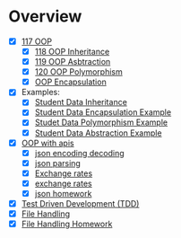 # Overview
- [x] [117 OOP](https://github.com/marwai/oop)   
    - [x] [118 OOP Inheritance](https://github.com/marwai/oop_inheritance)
    - [x] [119 OOP Asbtraction](https://github.com/marwai/oop_abstraction)
    - [x] [120 OOP Polymorphism](https://github.com/marwai/oop_polymorphism)
    - [x] [OOP Encapsulation](https://github.com/marwai/DevOps/tree/master/oop_encapsulation)
- [x] Examples: 
    - [x] [Student Data Inheritance](https://github.com/marwai/student_data_inheritance)
    - [x] [Student Data Encapsulation Example](https://github.com/marwai/DevOps/tree/master/student_data_encapsulation)
    - [x] [Studet Data Polymorphism Example](https://github.com/marwai/student_data_polymorphism)
    - [x] [Student Data Abstraction Example](https://github.com/marwai/student_data_abstraction)     
- [x] [OOP with apis](https://github.com/marwai/DevOps/tree/master/oop_with_apis)  
    - [x] [json encoding decoding](https://github.com/marwai/DevOps/blob/master/oop_with_apis/json_encoding_decoding.py)
    - [x] [json parsing](https://github.com/marwai/DevOps/blob/master/oop_with_apis/json_parsing_with_api.py)
    - [x] [Exchange rates](https://github.com/marwai/DevOps/blob/master/oop_with_apis/json_exchange_rates.py)
    - [x] [exchange rates](https://github.com/marwai/DevOps/blob/master/oop_with_apis/exchange_rates.json) 
    - [x] [json homework](https://github.com/marwai/DevOps/blob/master/oop_with_apis/json_api_homework.py)
- [x] [Test Driven Development (TDD)](https://github.com/marwai/DevOps/tree/master/python_tdd_pytest)
- [x] [File Handling](https://github.com/marwai/DevOps/tree/master/filehandlingclasses)
- [x] [File Handling Homework](https://github.com/marwai/DevOps/tree/master/filehandlingclasshomework) 
